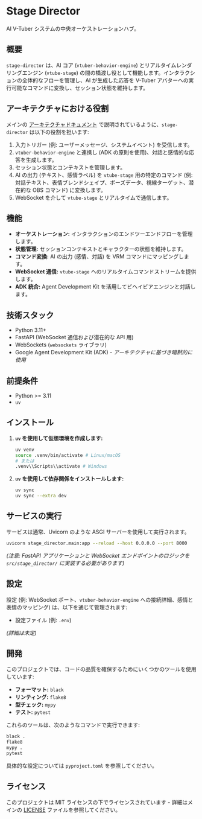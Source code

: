 # Stage Director

AI V-Tuber システムの中央オーケストレーションハブ。

## 概要

`stage-director` は、AI コア (`vtuber-behavior-engine`) とリアルタイムレンダリングエンジン (`vtube-stage`) の間の橋渡し役として機能します。インタラクションの全体的なフローを管理し、AI が生成した応答を V-Tuber アバターへの実行可能なコマンドに変換し、セッション状態を維持します。

## アーキテクチャにおける役割

メインの [アーキテクチャドキュメント](../../docs/architecture.md) で説明されているように、`stage-director` は以下の役割を担います:

1.  入力トリガー (例: ユーザーメッセージ、システムイベント) を受信します。
2.  `vtuber-behavior-engine` と連携し (ADK の原則を使用)、対話と感情的な応答を生成します。
3.  セッション状態とコンテキストを管理します。
4.  AI の出力 (テキスト、感情ラベル) を `vtube-stage` 用の特定のコマンド (例: 対話テキスト、表情ブレンドシェイプ、ポーズデータ、視線ターゲット、潜在的な OBS コマンド) に変換します。
5.  WebSocket を介して `vtube-stage` とリアルタイムで通信します。

## 機能

- **オーケストレーション:** インタラクションのエンドツーエンドフローを管理します。
- **状態管理:** セッションコンテキストとキャラクターの状態を維持します。
- **コマンド変換:** AI の出力 (感情、対話) を VRM コマンドにマッピングします。
- **WebSocket 通信:** `vtube-stage` へのリアルタイムコマンドストリームを提供します。
- **ADK 統合:** Agent Development Kit を活用してビヘイビアエンジンと対話します。

## 技術スタック

- Python 3.11+
- FastAPI (WebSocket 通信および潜在的な API 用)
- WebSockets (`websockets` ライブラリ)
- Google Agent Development Kit (ADK) - _アーキテクチャに基づき暗黙的に使用_

## 前提条件

- Python >= 3.11
- `uv`

## インストール

1.  **`uv` を使用して仮想環境を作成します:**

    ```bash
    uv venv
    source .venv/bin/activate # Linux/macOS
    # または
    .venv\\Scripts\\activate # Windows
    ```

2.  **`uv` を使用して依存関係をインストールします:**
    ```bash
    uv sync
    uv sync --extra dev
    ```

## サービスの実行

サービスは通常、Uvicorn のような ASGI サーバーを使用して実行されます。

```bash
uvicorn stage_director.main:app --reload --host 0.0.0.0 --port 8000
```

_(注意: FastAPI アプリケーションと WebSocket エンドポイントのロジックを `src/stage_director/` に実装する必要があります)_

## 設定

設定 (例: WebSocket ポート、`vtuber-behavior-engine` への接続詳細、感情と表情のマッピング) は、以下を通じて管理されます:

- 設定ファイル (例: `.env`)

_(詳細は未定)_

## 開発

このプロジェクトでは、コードの品質を確保するためにいくつかのツールを使用しています:

- **フォーマット:** `black`
- **リンティング:** `flake8`
- **型チェック:** `mypy`
- **テスト:** `pytest`

これらのツールは、次のようなコマンドで実行できます:

```bash
black .
flake8
mypy .
pytest
```

具体的な設定については `pyproject.toml` を参照してください。

## ライセンス

このプロジェクトは MIT ライセンスの下でライセンスされています - 詳細はメインの [LICENSE](../../LICENSE) ファイルを参照してください。
